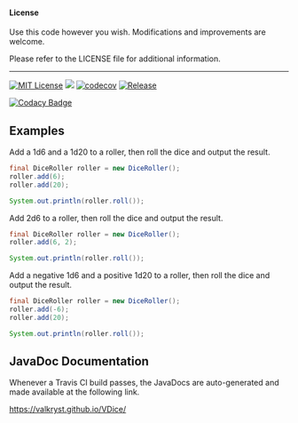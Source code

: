 #### License

Use this code however you wish. Modifications and improvements are welcome.

Please refer to the LICENSE file for additional information.

---

[![MIT License](https://img.shields.io/badge/license-MIT_License-green.svg)](https://github.com/Valkryst/VDice/blob/master/LICENSE.md) ![](https://travis-ci.org/Valkryst/VDice.svg?branch=master) [![codecov](https://codecov.io/gh/Valkryst/VDice/branch/master/graph/badge.svg)](https://codecov.io/gh/Valkryst/VDice) [![Release](https://jitpack.io/v/Valkryst/VDice.svg)](https://jitpack.io/#Valkryst/VDice)

[![Codacy Badge](https://api.codacy.com/project/badge/Grade/935164ad165841f9871665cde7975eaf)](https://www.codacy.com/app/Valkryst/VDice?utm_source=github.com&amp;utm_medium=referral&amp;utm_content=Valkryst/VDice&amp;utm_campaign=Badge_Grade)

## Examples
Add a 1d6 and a 1d20 to a roller, then roll the dice and output the result.

```java
final DiceRoller roller = new DiceRoller();
roller.add(6);
roller.add(20);

System.out.println(roller.roll());
```

Add 2d6 to a roller, then roll the dice and output the result.

```java
final DiceRoller roller = new DiceRoller();
roller.add(6, 2);

System.out.println(roller.roll());
```

Add a negative 1d6 and a positive 1d20 to a roller, then roll the dice and output the result.

```java
final DiceRoller roller = new DiceRoller();
roller.add(-6);
roller.add(20);

System.out.println(roller.roll());
```

## JavaDoc Documentation

Whenever a Travis CI build passes, the JavaDocs are auto-generated and made available at the following link.

https://valkryst.github.io/VDice/